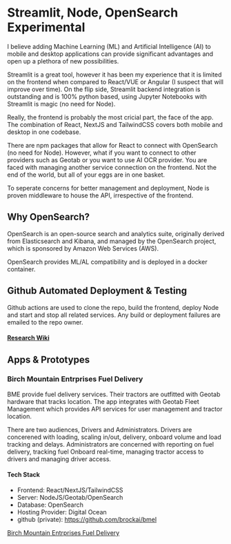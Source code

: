 # Streamlit, Node, OpenSearch Experimental

I believe adding Machine Learning (ML) and Artificial Intelligence (AI) to mobile and desktop applications can provide significant advantages and open up a plethora of new possibilities.

Streamlit is a great tool, however it has been my experience that it is limited on the frontend when compared to React/VUE or Angular (I suspect that will improve over time). On the flip side, Streamlit backend integration is outstanding and is 100% python based, using Jupyter Notebooks with Streamlit is magic (no need for Node). 

Really, the frontend is probably the most cricial part, the face of the app. The combination of React, NextJS and TailwindCSS covers both mobile and desktop in one codebase. 

There are npm packages that allow for React to connect with OpenSearch (no need for Node). However, what if you want to connect to other providers such as Geotab or you want to use AI OCR provider. You are faced with managing another service connection on the frontend. Not the end of the world, but all of your eggs are in one basket.

To seperate concerns for better management and deployment, Node is proven middleware to house the API, irrespective of the frontend. 

## Why OpenSearch?
OpenSearch is an open-source search and analytics suite, originally derived from Elasticsearch and Kibana, and managed by the OpenSearch project, which is sponsored by Amazon Web Services (AWS).

OpenSearch provides ML/AL compatibility and is deployed in a docker container.

## Github Automated Deployment & Testing
Github actions are used to clone the repo, build the frontend, deploy Node and start and stop all related services. Any build or deployment failures are emailed to the repo owner.

#### <a href="https://github.com/brockai/brockai/wiki" target="_blank">Research Wiki</a>

## Apps & Prototypes

### Birch Mountain Entrprises Fuel Delivery

BME provide fuel delivery services. Their tractors are outfitted with Geotab hardware that tracks location. The app integrates with Geotab Fleet Management which provides API services for user management and tractor location. 

There are two audiences, Drivers and Administrators. Drivers are concerened with loading, scaling in/out, delivery, onboard volume and load tracking and delays. Administrators are concerned with reporting on fuel delivery, tracking fuel Onboard real-time, managing tractor access to drivers and managing driver access.

#### Tech Stack
- Frontend: React/NextJS/TailwindCSS
- Server: NodeJS/Geotab/OpenSearch
- Database: OpenSearch
- Hosting Provider: Digital Ocean
- github (private): https://github.com/brockai/bmel

<a href="https://bme.brockai.com" target="_blank">Birch Mountain Entrprises Fuel Delivery</a>

